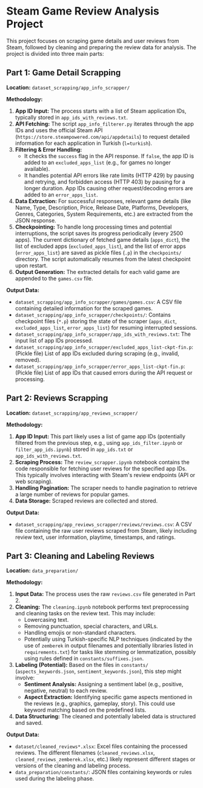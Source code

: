 # Steam Game Review Analysis Project

This project focuses on scraping game details and user reviews from Steam, followed by cleaning and preparing the review data for analysis. The project is divided into three main parts:

## Part 1: Game Detail Scrapping

**Location:** `dataset_scrapping/app_info_scrapper/`

**Methodology:**

1.  **App ID Input:** The process starts with a list of Steam application IDs, typically stored in `app_ids_with_reviews.txt`.
2.  **API Fetching:** The script `app_info_filterer.py` iterates through the app IDs and uses the official Steam API (`https://store.steampowered.com/api/appdetails`) to request detailed information for each application in Turkish (`l=turkish`).
3.  **Filtering & Error Handling:**
    *   It checks the `success` flag in the API response. If `false`, the app ID is added to an `excluded_apps_list` (e.g., for games no longer available).
    *   It handles potential API errors like rate limits (HTTP 429) by pausing and retrying, and forbidden access (HTTP 403) by pausing for a longer duration. App IDs causing other request/decoding errors are added to an `error_apps_list`.
4.  **Data Extraction:** For successful responses, relevant game details (like Name, Type, Description, Price, Release Date, Platforms, Developers, Genres, Categories, System Requirements, etc.) are extracted from the JSON response.
5.  **Checkpointing:** To handle long processing times and potential interruptions, the script saves its progress periodically (every 2500 apps). The current dictionary of fetched game details (`apps_dict`), the list of excluded apps (`excluded_apps_list`), and the list of error apps (`error_apps_list`) are saved as pickle files (`.p`) in the `checkpoints/` directory. The script automatically resumes from the latest checkpoint upon restart.
6.  **Output Generation:** The extracted details for each valid game are appended to the `games.csv` file.

**Output Data:**

*   `dataset_scrapping/app_info_scrapper/games/games.csv`: A CSV file containing detailed information for the scraped games.
*   `dataset_scrapping/app_info_scrapper/checkpoints/`: Contains checkpoint files (`*.p`) storing the state of the scraper (`apps_dict`, `excluded_apps_list`, `error_apps_list`) for resuming interrupted sessions.
*   `dataset_scrapping/app_info_scrapper/app_ids_with_reviews.txt`: The input list of app IDs processed.
*   `dataset_scrapping/app_info_scrapper/excluded_apps_list-ckpt-fin.p`: (Pickle file) List of app IDs excluded during scraping (e.g., invalid, removed).
*   `dataset_scrapping/app_info_scrapper/error_apps_list-ckpt-fin.p`: (Pickle file) List of app IDs that caused errors during the API request or processing.

## Part 2: Reviews Scrapping

**Location:** `dataset_scrapping/app_reviews_scrapper/`

**Methodology:**

1.  **App ID Input:** This part likely uses a list of game app IDs (potentially filtered from the previous step, e.g., using `app_ids_filter.ipynb` or `filter_app_ids.ipynb`) stored in `app_ids.txt` or `app_ids_with_reviews.txt`.
2.  **Scraping Process:** The `review_scrapper.ipynb` notebook contains the code responsible for fetching user reviews for the specified app IDs. This typically involves interacting with Steam's review endpoints (API or web scraping).
3.  **Handling Pagination:** The scraper needs to handle pagination to retrieve a large number of reviews for popular games.
4.  **Data Storage:** Scraped reviews are collected and stored.

**Output Data:**

*   `dataset_scrapping/app_reviews_scrapper/reviews/reviews.csv`: A CSV file containing the raw user reviews scraped from Steam, likely including review text, user information, playtime, timestamps, and ratings.

## Part 3: Cleaning and Labeling Reviews

**Location:** `data_preparation/`

**Methodology:**

1.  **Input Data:** The process uses the raw `reviews.csv` file generated in Part 2.
2.  **Cleaning:** The `cleaning.ipynb` notebook performs text preprocessing and cleaning tasks on the review text. This may include:
    *   Lowercasing text.
    *   Removing punctuation, special characters, and URLs.
    *   Handling emojis or non-standard characters.
    *   Potentially using Turkish-specific NLP techniques (indicated by the use of `zemberek` in output filenames and potentially libraries listed in `requirements.txt`) for tasks like stemming or lemmatization, possibly using rules defined in `constants/suffixes.json`.
3.  **Labeling (Potential):** Based on the files in `constants/` (`aspects_keywords.json`, `sentiment_keywords.json`), this step might involve:
    *   **Sentiment Analysis:** Assigning a sentiment label (e.g., positive, negative, neutral) to each review.
    *   **Aspect Extraction:** Identifying specific game aspects mentioned in the reviews (e.g., graphics, gameplay, story). This could use keyword matching based on the predefined lists.
4.  **Data Structuring:** The cleaned and potentially labeled data is structured and saved.

**Output Data:**

*   `dataset/cleaned_reviews*.xlsx`: Excel files containing the processed reviews. The different filenames (`cleaned_reviews.xlsx`, `cleaned_reviews_zemberek.xlsx`, etc.) likely represent different stages or versions of the cleaning and labeling process.
*   `data_preparation/constants/`: JSON files containing keywords or rules used during the labeling phase.

